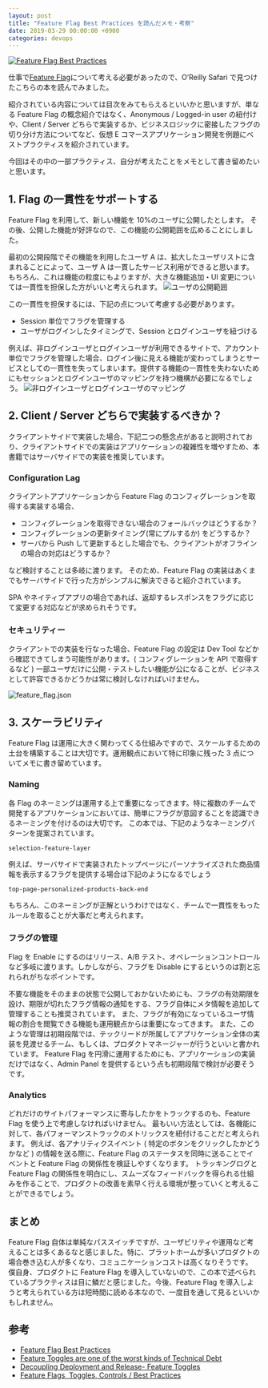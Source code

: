 ```yaml
---
layout: post
title: "Feature Flag Best Practices を読んだメモ・考察"
date: 2019-03-29 00:00:00 +0900
categories: devops
---
```


[![Feature Flag Best Practices](https://i.imgur.com/CSF6JvQ.png)](https://www.oreilly.com/library/view/feature-flag-best/9781492050452/)

仕事で[Feature Flag](https://www.martinfowler.com/articles/feature-toggles.html)について考える必要があったので、O’Reilly Safari で見つけたこちらの本を読んでみました。

紹介されている内容については目次をみてもらえるといいかと思いますが、単なる Feature Flag の概念紹介ではなく、Anonymous / Logged-in user の紐付けや、Client / Server どちらで実装するか、ビジネスロジックに密接したフラグの切り分け方法についてなど、仮想 E コマースアプリケーション開発を例題にベストプラクティスを紹介されています。

今回はその中の一部プラクティス、自分が考えたことをメモとして書き留めたいと思います。

## 1. Flag の一貫性をサポートする

Feature Flag を利用して、新しい機能を 10%のユーザに公開したとします。
その後、公開した機能が好評なので、この機能の公開範囲を広めることにしました。

最初の公開段階でその機能を利用したユーザ A は、拡大したユーザリストに含まれることによって、ユーザ A は一貫したサービス利用ができると思います。
もちろん、これは機能の粒度にもよりますが、大きな機能追加・UI 変更については一貫性を担保した方がいいと考えられます。
![ユーザの公開範囲](https://i.imgur.com/lQzNaB1.png)

この一貫性を担保するには、下記の点について考慮する必要があります。

- Session 単位でフラグを管理する
- ユーザがログインしたタイミングで、Session とログインユーザを紐づける

例えば、非ログインユーザとログインユーザが利用できるサイトで、アカウント単位でフラグを管理した場合、ログイン後に見える機能が変わってしまうとサービスとしての一貫性を失ってしまいます。提供する機能の一貫性を失わないためにもセッションとログインユーザのマッピングを持つ機構が必要になるでしょう。
![非ログインユーザとログインユーザのマッピング](https://i.imgur.com/uqvPaGO.png)

## 2. Client / Server どちらで実装するべきか？

クライアントサイドで実装した場合、下記二つの懸念点があると説明されており、クライアントサイドでの実装はアプリケーションの複雑性を増やすため、本書籍ではサーバサイドでの実装を推奨しています。

### Configuration Lag

クライアントアプリケーションから Feature Flag のコンフィグレーションを取得する実装する場合、

- コンフィグレーションを取得できない場合のフォールバックはどうするか？
- コンフィグレーションの更新タイミング(常にプルするか) をどうするか？
- サーバから Push して更新するとした場合でも、クライアントがオフラインの場合の対応はどうするか？

など検討することは多岐に渡ります。
そのため、Feature Flag の実装はあくまでもサーバサイドで行った方がシンプルに解決できると紹介されています。

SPA やネイティブアプリの場合であれば、返却するレスポンスをフラグに応じて変更する対応などが求められそうです。

### セキュリティー

クライアントでの実装を行なった場合、Feature Flag の設定は Dev Tool などから確認できてしまう可能性があります。( コンフィグレーションを API で取得するなど )
一部ユーザだけに公開・テストしたい機能が公になることが、ビジネスとして許容できるかどうかは常に検討しなければいけません。

![feature_flag.json](https://i.imgur.com/0apsT2c.png)

## 3. スケーラビリティ

Feature Flag は運用に大きく関わってくる仕組みですので、スケールするための土台を構築することは大切です。運用観点において特に印象に残った 3 点についてメモに書き留めています。

### Naming

各 Flag のネーミングは運用する上で重要になってきます。特に複数のチームで開発するアプリケーションにおいては、簡単にフラグが意図することを認識できるネーミングを付けるのは大切です。
この本では、下記のようなネーミングパターンを提案されています。

```
selection-feature-layer
```

例えば、サーバサイドで実装されたトップページにパーソナライズされた商品情報を表示するフラグを提供する場合は下記のようになるでしょう

```
top-page-personalized-products-back-end
```

もちろん、このネーミングが正解というわけではなく、チームで一貫性をもったルールを取ることが大事だと考えられます。

### フラグの管理

Flag を Enable にするのはリリース、A/B テスト、オペレーションコントロールなど多岐に渡ります。しかしながら、フラグを Disable にするというのは割と忘れられがちなポイントです。

不要な機能をそのままの状態で公開しておかないためにも、フラグの有効期限を設け、期限が切れたフラグ情報の通知をする、フラグ自体にメタ情報を追加して管理することも推奨されています。
また、フラグが有効になっているユーザ情報の割合を閲覧できる機能も運用観点からは重要になってきます。
また、このような管理は初期段階では、テックリードが所属してアプリケーション全体の実装を見渡せるチーム、もしくは、プロダクトマネージャーが行うといいと書かれています。
Feature Flag を円滑に運用するためにも、アプリケーションの実装だけではなく、Admin Panel を提供するという点も初期段階で検討が必要そうです。

### Analytics

どれだけのサイトパフォーマンスに寄与したかをトラックするのも、Feature Flag を使う上で考慮しなければいけません。
最もいい方法としては、各機能に対して、各パフォーマンストラックのメトリックスを紐付けることだと考えられます。
例えば、各アナリティクスイベント ( 特定のボタンをクリックしたかどうかなど ) の情報を送る際に、Feature Flag のステータスを同時に送ることでイベントと Feature Flag の関係性を検証しやすくなります。
トラッキングログと Feature Flag の関係性を明白にし、スムーズなフィードバックを得られる仕組みを作ることで、プロダクトの改善を素早く行える環境が整っていくと考えることができるでしょう。

## まとめ

Feature Flag 自体は単純なパススイッチですが、ユーザビリティや運用など考えることは多くあるなと感じました。特に、プラットホームが多いプロダクトの場合巻き込む人が多くなり、コミュニケーションコストは高くなりそうです。
僕自身、プロダクトに Feature Flag を導入していないので、この本で述べられているプラクティスは目に鱗だと感じました。今後、Feature Flag を導入しようと考えられている方は短時間に読める本なので、一度目を通して見るといいかもしれません。

## 参考

- [Feature Flag Best Practices](https://www.oreilly.com/library/view/feature-flag-best/9781492050452/)
- [Feature Toggles are one of the worst kinds of Technical Debt](http://swreflections.blogspot.com/2014/08/feature-toggles-are-one-of-worst-kinds.html)
- [Decoupling Deployment and Release- Feature Toggles](https://www.abhishek-tiwari.com/decoupling-deployment-and-release-feature-toggles/)
- [Feature Flags, Toggles, Controls / Best Practices](https://featureflags.io/feature-flags-best-practices/)
